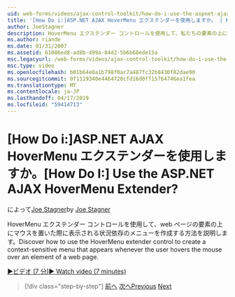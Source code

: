 ```yaml
---
uid: web-forms/videos/ajax-control-toolkit/how-do-i-use-the-aspnet-ajax-hovermenu-extender
title: '[How Do i:]ASP.NET AJAX HoverMenu エクステンダーを使用しますか。 | Microsoft Docs'
author: JoeStagner
description: HoverMenu エクステンダー コントロールを使用して、私たちの要素の上にマウスを置いた際に表示される状況依存のメニューを作成する方法を説明してください.
ms.author: riande
ms.date: 01/31/2007
ms.assetid: 61086ed8-ad8b-499a-84d2-5b6b68ede15a
msc.legacyurl: /web-forms/videos/ajax-control-toolkit/how-do-i-use-the-aspnet-ajax-hovermenu-extender
msc.type: video
ms.openlocfilehash: b01b64e0a1b798f0ac7a487fc32b8430f82dae90
ms.sourcegitcommit: 0f1119340e4464720cfd16d0ff15764746ea1fea
ms.translationtype: MT
ms.contentlocale: ja-JP
ms.lasthandoff: 04/17/2019
ms.locfileid: "59414713"
---
```

# <a name="how-do-i-use-the-aspnet-ajax-hovermenu-extender"></a><span data-ttu-id="3973b-104">[How Do i:]ASP.NET AJAX HoverMenu エクステンダーを使用しますか。</span><span class="sxs-lookup"><span data-stu-id="3973b-104">[How Do I:] Use the ASP.NET AJAX HoverMenu Extender?</span></span>

<span data-ttu-id="3973b-105">によって[Joe Stagner](https://github.com/JoeStagner)</span><span class="sxs-lookup"><span data-stu-id="3973b-105">by [Joe Stagner](https://github.com/JoeStagner)</span></span>

<span data-ttu-id="3973b-106">HoverMenu エクステンダー コントロールを使用して、web ページの要素の上にマウスを置いた際に表示される状況依存のメニューを作成する方法を説明します。</span><span class="sxs-lookup"><span data-stu-id="3973b-106">Discover how to use the HoverMenu extender control to create a context-sensitive menu that appears whenever the user hovers the mouse over an element of a web page.</span></span>

[<span data-ttu-id="3973b-107">&#9654;ビデオ (7 分)</span><span class="sxs-lookup"><span data-stu-id="3973b-107">&#9654; Watch video (7 minutes)</span></span>](https://channel9.msdn.com/Blogs/ASP-NET-Site-Videos/how-do-i-use-the-aspnet-ajax-hovermenu-extender)

> [!div class="step-by-step"]
> <span data-ttu-id="3973b-108">[前へ](how-do-i-use-the-aspnet-ajax-filteredtextbox-extender.md)
> [次へ](how-do-i-use-the-aspnet-ajax-togglebutton-extender.md)</span><span class="sxs-lookup"><span data-stu-id="3973b-108">[Previous](how-do-i-use-the-aspnet-ajax-filteredtextbox-extender.md)
[Next](how-do-i-use-the-aspnet-ajax-togglebutton-extender.md)</span></span>
